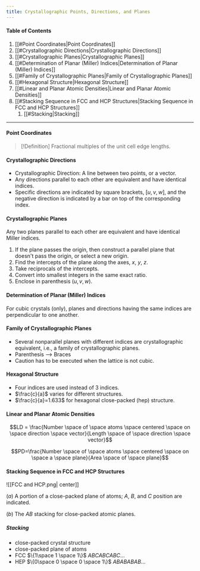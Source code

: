 ```yaml
---
title: Crystallographic Points, Directions, and Planes
---
```


#### Table of Contents
1. [[#Point Coordinates|Point Coordinates]]
2. [[#Crystallographic Directions|Crystallographic Directions]]
3. [[#Crystallographic Planes|Crystallographic Planes]]
4. [[#Determination of Planar (Miller) Indices|Determination of Planar (Miller) Indices]]
5. [[#Family of Crystallographic Planes|Family of Crystallographic Planes]]
6. [[#Hexagonal Structure|Hexagonal Structure]]
7. [[#Linear and Planar Atomic Densities|Linear and Planar Atomic Densities]]
8. [[#Stacking Sequence in FCC and HCP Structures|Stacking Sequence in FCC and HCP Structures]]
	1. [[#Stacking|Stacking]]
---
#### Point Coordinates
>[!Definition]
>Fractional multiples of the unit cell edge lengths.

#### Crystallographic Directions
- Crystallographic Direction: A line between two points, or a vector.
- Any directions parallel to each other are equivalent and have identical indices.
- Specific directions are indicated by square brackets, $[u,v,w]$, and the negative direction is indicated by a bar on top of the corresponding index.
#### Crystallographic Planes
Any two planes parallel to each other are equivalent and have identical Miller indices.
1. If the plane passes the origin, then construct a parallel plane that doesn't pass the origin, or select a new origin.
2. Find the intercepts of the plane along the axes, $x$, $y$, $z$.
3. Take reciprocals of the intercepts.
4. Convert into smallest integers in the same exact ratio.
5. Enclose in parenthesis $(u,v,w)$.
#### Determination of Planar (Miller) Indices
For cubic crystals (only), planes and directions having the same indices are perpendicular to one another.
#### Family of Crystallographic Planes
- Several nonparallel planes with different indices are crystallographic equivalent, i.e., a family of crystallographic planes.
- Parenthesis --> Braces
- Caution has to be executed when the lattice is not cubic.
#### Hexagonal Structure
- Four indices are used instead of 3 indices.
- $\frac{c}{a}$ varies for different structures.
- $\frac{c}{a}=1.633$ for hexagonal close-packed (hep) structure.
#### Linear and Planar Atomic Densities

$$LD = \frac{Number \space of \space atoms \space centered \space on \space direction \space vector}{Length \space of \space direction \space vector}$$

$$PD=\frac{Number \space of \space atoms \space centered \space on \space a \space plane}{Area \space of \space plane}$$

#### Stacking Sequence in FCC and HCP Structures

![[FCC and HCP.png| center]]

$(a)$ A portion of a close-packed plane of atoms; $A$, $B$, and $C$ position are indicated.

$(b)$ The $AB$ stacking for close-packed atomic planes.

##### Stacking
- close-packed crystal structure
- close-packed plane of atoms
- FCC $\{1\space 1 \space 1\}$ $ABCABCABC...$
- HEP $\{0\space 0 \space 0 \space 1\}$ $ABABABAB...$
